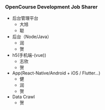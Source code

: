 ### OpenCourse Development Job Sharer

- 后台管理平台
  - 大旭
  - 聪
- 后台（Node/Java）
  - 润
  - 贺
- h5(手机端-(vue))
  - 志欣
  - 贺
- App(React-Native/Android + iOS / Flutter...)
  - 健
  - 润
  - 贺
- Data Crawl
  - 贺

